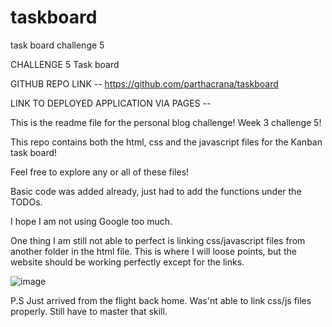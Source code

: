 # taskboard
task board challenge 5 

CHALLENGE 5 Task board 

GITHUB REPO LINK -- https://github.com/parthacrana/taskboard

LINK TO DEPLOYED APPLICATION VIA PAGES -- 

This is the readme file for the personal blog challenge! Week 3 challenge 5! 

This repo contains both the html, css and the javascript files for the Kanban task board!

Feel free to explore any or all of these files! 

Basic code was added already, just had to add the functions under the TODOs. 

I hope I am not using Google too much. 



One thing I am still not able to perfect is linking css/javascript files from another folder in the html file. 
This is where I will loose points, but the website should be working perfectly except for the links. 

![image](https://github.com/parthacrana/taskboard/assets/122179383/eaa788a3-282f-40d2-83f4-f74490b936b6)


P.S Just arrived from the flight back home. Was'nt able to link css/js files properly. Still have to master that skill. 

